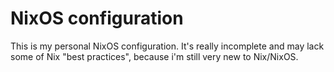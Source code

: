 # NixOS configuration

This is my personal NixOS configuration.
It's really incomplete and may lack some of Nix "best practices", because i'm still very new to Nix/NixOS.
